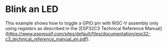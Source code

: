 # Blink an LED 

This example shows how to toggle a GPIO pin with RISC-V assembly only using registers as described in the [ESP32­C3
Technical Reference Manual] (https://www.espressif.com/sites/default/files/documentation/esp32-c3_technical_reference_manual_en.pdf).
